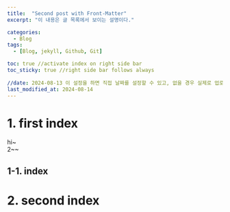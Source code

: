 ```yaml
---
title:  "Second post with Front-Matter"
excerpt: "이 내용은 글 목록에서 보이는 설명이다."

categories:
  - Blog
tags:
  - [Blog, jekyll, Github, Git]

toc: true //activate index on right side bar
toc_sticky: true //right side bar follows always
 
//date: 2024-08-13 이 설정을 하면 직접 날짜를 설정할 수 있고, 없을 경우 실제로 업로드한 날짜가 올라간다.
last_modified_at: 2024-08-14
---
```

# 1. first index
hi~ <br>
2~~ <br>
## 1-1. index
# 2. second index

